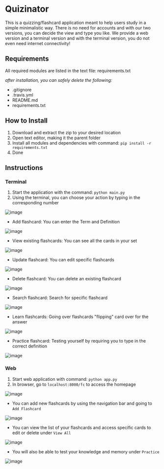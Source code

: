 # Quizinator
This is a quizzing/flashcard application meant to help users study in a simple minimalistic way. There is no need for accounts and with our two versions, you can decide the view and type you like. We provide a web version and a terminal version and with the terminal version, you do not even need internet connectivity!

## Requirements
All required modules are listed in the text file: requirements.txt   
   
*after installation, you can safely delete the following:*
- .gitignore
- .travis.yml
- README.md
- requirements.txt

## How to Install
1. Download and extract the zip to your desired location
2. Open text editor, making it the parent folder
3. Install all modules and dependencies with command: `pip install -r requirements.txt`
4. Done

## Instructions
### Terminal
1. Start the application with the command: `python main.py`
2. Using the terminal, you can choose your action by typing in the corresponding number
   
![image](./images/terminal.png)

- Add flashcard: You can enter the Term and Definition
   
![image](./images/add_terminal.png)

- View existing flashcards: You can see all the cards in your set
   
![image](./images/view_terminal.png)

- Update flashcard: You can edit specific flashcards
   
![image](./images/update.png)

- Delete flashcard: You can delete an existing flashcard
   
![image](./images/delete.png)

- Search flashcard: Search for specific flashcard
   
![image](./images/search.png)

- Learn flashcards: Going over flashcards "flipping" card over for the answer
   
![image](./images/learn.png)

- Practice flashcard: Testing yourself by requiring you to type in the correct definition
   
![image](./images/practice_terminal.png)

### Web
1. Start web application with command: `python app.py`
2. In browser, go to `localhost:8000/fc` to access the homepage
  
![image](./images/homepage.png)

- You can add new flashcards by using the navigation bar and going to `Add Flashcard`
   
![image](./images/add.png)

- You can view the list of your flashcards and access specific cards to edit or delete under `View All`
   
![image](./images/view.png)

- You will also be able to test your knowledge and memory under `Practice`
   
![image](./images/practice.png)

